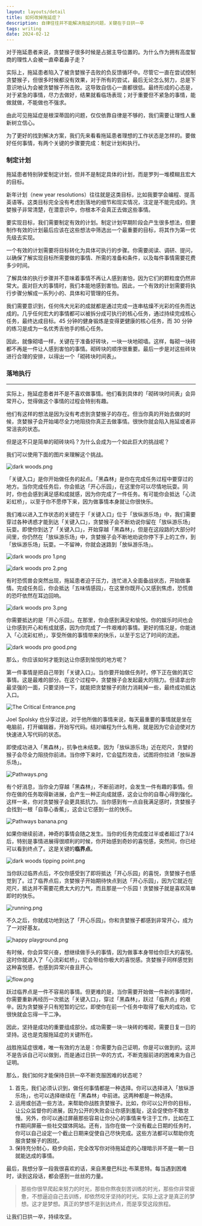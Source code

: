 ```yaml
---
layout: layouts/detail
title: 如何改掉拖延症？
description: 自律往往并不能解决拖延的问题，关键在于日拱一卒
tags: writing
date: 2024-02-12
---
```

对于拖延患者来说，贪婪猴子很多时候是占据主导位置的。为什么作为拥有高度智商的理性人会被一直牵着鼻子走？

实际上，拖延患者陷入了被贪婪猴子击败的负反馈循环中。尽管它一直在尝试控制贪婪猴子，但很多时候都没有效果，对于所有的尝试，最后无论怎么努力，总是下意识地认为会被贪婪猴子所击败。这导致自信心一直都很低。最终形成的心态是，对于紧急的事情，尽力去做好，结果就看临场表现；对于重要但不紧急的事情，能做就做，不能做也不强求。

由此可见拖延症是根深蒂固的问题，仅仅依靠自律是不够的，我们需要让理性人重新树立信心。

为了更好的找到解决方案，我们先来看看拖延患者理想的工作状态是怎样的。要做好任何事情，有两个关键的步骤要完成：制定计划和执行。

### 制定计划

拖延患者特别钟爱制定计划，但并不是制定具体的计划，而是罗列一堆模糊且宏大的目标。

新年计划（new year resolutions）往往就是这类目标，比如我要学会编程、提高英语等。这类目标完全没有考虑到落地的细节和现实情况，注定是不能完成的。贪婪猴子非常清楚，在潜意识中，你根本不会真正去做这些事情。

要实现目标，我们需要制定有效的计划。制定计划早期阶段会产生很多想法，但要制作有效的计划最后应该在这些想法中筛选出一个最重要的目标，将其作为第一优先级去实现。

一个有效的计划需要将目标转化为具体可执行的步骤。你需要阅读、调研、提问，以确保了解实现目标所需要做的事情、所需的准备和条件，以及每件事情需要花费多少时间。

了解具体的执行步骤并不意味着事情不再让人感到害怕，因为它们的颗粒度仍然非常大。面对巨大的事情时，我们本能地感到害怕。因此，一个有效的计划需要将执行步骤分解成一系列小的、具体和可管理的任务。

我们需要意识到，任何伟大光彩的成就都是通过完成一连串枯燥不光彩的任务而达成的。几乎任何宏大的事情都可以被拆分成可执行的核心任务，通过持续完成核心任务，最终达成目标。45 分钟的健身锻炼是变得更健康的核心任务，而 30 分钟的练习是成为一名优秀吉他手的核心任务。

因此，就像砌墙一样，关键在于准备好砖块，一块一块地砌墙。这样，每砌一块砖都不再是一件让人感到害怕的事情。砌砖块的顺序很重要。最后一步是对这些砖块进行合理的安排，以得出一个「砌砖块时间表」。

### 落地执行

---

实际上，拖延症患者并不是不喜欢做事情。他们看到具体的「砌砖块时间表」会异常开心，觉得做这个事情的过程会特别有趣。

他们有这样的想法是因为没有考虑到贪婪猴子的存在。但当你真的开始去做的时候，贪婪猴子会开始竭尽全力地阻挠你真正去做事情。很快你就会陷入拖延或者非常沮丧的状态。

但是这不只是简单的砌砖块吗？为什么会成为一个如此巨大的挑战呢？

我们可以使用下面的图片来理解这个挑战。

![dark woods.png](/static/img/dark-woods.png)

「关键入口」是你开始做任务的起点。「黑森林」是你在完成任务过程中要穿过的地方。当你完成任务后，你会抵达「开心乐园」，在这里你可以尽情地玩耍。同时，你也会感到满足感和成就感，因为你完成了一件任务。有可能你会抵达「心流彩虹桥」，以至于你不愿停下来，因为做事情本身就让你很快乐。

我们难以进入工作状态的关键在于「关键入口」位于「放纵游乐场」中，我们需要穿过各种诱惑才能到达「关键入口」，贪婪猴子会不断劝说你留在「放纵游乐场」玩耍。即使你到达了「关键入口」，开始穿越「黑森林」，但是在这段路的大部分时间里，你仍然在「放纵游乐场」中，贪婪猴子会不断地劝说你停下手上的工作，到「放纵游乐场」玩耍。一不留神，你就会迷路到「放纵游乐场」。

![dark woods pro 1.png](/static/img/dark-woods-pro-1.png)

![dark woods pro 2.png](/static/img/dark-woods-pro-2.png)

有时恐慌兽会突然出现，拖延患者迫于压力，连忙进入全面备战状态，开始做事情。完成任务后，你会抵达「五味情感园」，在这里你既开心又感到焦虑，恐慌兽的恐吓依然在耳边回响。

![dark woods pro 3.png](/static/img/dark-woods-pro-3.png)

你需要抵达的是「开心乐园」。在那里，你会感到满足和愉悦。你的娱乐时间也会让你感到开心和有成就感，因为你完成了一件艰难的事情。更好的情况是，你能进入「心流彩虹桥」，享受所做的事情带来的快乐，以至于忘记了时间的流逝。

![dark woods pro good.png](/static/img/dark-woods-pro-good.png)

那么，你应该如何才能到达让你感到愉悦的地方呢？

第一件事情是把自己带到「关键入口」。当你要开始做任务时，停下正在做的其它事情。这是最难的部分。在这个过程中，贪婪猴子会发起最大的阻力。但请拿出你最坚强的一面，只要坚持一下，就能把贪婪猴子的耐力消耗掉一些，最终成功抵达入口。

![The Critical Entrance.png](/static/img/The-Critical-Entrance.png)

Joel Spolsky 也分享过说，对于他所做的事情来说，每天最重要的事情就是坐在电脑前，打开编辑器，开始写代码。结对编程为什么有用，就是因为它会迫使对方快速进入写代码的状态。

即使成功进入「黑森林」，抗争也未结束。因为「放纵游乐场」近在咫尺，贪婪的猴子会尽全力阻挠你前进。当你停下来时，它会猛烈攻击，试图将你拉进「放纵游乐场」。

![Pathways.png](/static/img/Pathways.png)

有个好消息，当你全力穿越「黑森林」，不断前进时，会发生一件有趣的事情。但你在做的任务取得新进展，会产生一种正向成就感，这会让你的自尊心得到强化。这样一来，你对贪婪猴子会更具抵抗力。当你感到有一点自我满足感时，贪婪猴子会找到一根「自尊心香蕉」，这会让它感到一丝的快乐。

![Pathways banana.png](/static/img/Pathways-banana.png)

如果你继续前进，神奇的事情会随之发生。当你的任务完成度过半或者超过了3/4后，特别是事情进展得很顺利的时候，你开始感到奇妙的喜悦感，突然间，你已经可以看到终点了。这是关键的**临界点**。

![dark woods tipping point.png](/static/img/dark-woods-tipping-point.png)

当你跃过临界点后，不仅你感受到了即将抵达「开心乐园」的喜悦，贪婪猴子也感觉到了。过了临界点后，贪婪猴子开始期待快点到达「开心乐园」，因为它就近在咫尺，抵达并不需要花费太大的力气，而且那是一个乐园！贪婪猴子就是喜欢简单即时的快乐。

![running.png](/static/img/running.png)

不久之后，你就成功地到达了「开心乐园」。你和贪婪猴子都感到非常开心，成为了一对好基友。

![happy playground.png](/static/img/happy-playground.png)

有时候，你会异常兴奋，想继续做手头的事情，因为做事本身带给你巨大的喜悦。这时你就进入了「心流彩虹桥」，它会带给你极大的喜悦感。贪婪猴子同样感觉到这种喜悦感，也感到异常兴奋且开心。

![flow.png](/static/img/flow.png)

跃过临界点是一件不容易的事情。但更难的是，当你需要开始做一件新的事情时，你需要重新再经历一次抵达「关键入口」，穿过「黑森林」，跃过「临界点」的艰辛。因为贪婪猴子只有短暂的记忆，即使你在前一个任务中取得了极大的成功，它很快就会忘得一干二净。

因此，坚持是成功的重要组成部分。成功需要一块一块砖的堆砌，需要日复一日的坚持。这也是克服拖延症的关键所在。

战胜拖延症很难，唯一有效的方法是：你需要为自己证明，你是可以做到的。这并不是告诉自己可以做到，而是通过日拱一卒的方式，不断克服前进的困难来为自己证明。

那么，我们如何才能保持日拱一卒不断克服困难的状态呢？

1. 首先，我们必须认识到，做任何事情都是一种选择。你可以选择进入「放纵游乐场」，也可以选择继续在「黑森林」中前进。这两种都是一种选择。
2. 运用或创造一些方法，来帮助你战胜贪婪猴子。比如，你可以公开你的目标，让公众监督你的进展，因为公开的失败会让你感到羞耻，这会促使你不敢怠慢。另外，你可以通过屏蔽那些容易让你分心的事情来专注于工作，比如在工作期间屏蔽一些社交媒体网站。还有，当你在做一个没有截止日期的任务时，你可以自己设定一个截止日期来促使自己尽快完成。这些方法都可以帮助你克服贪婪猴子的困扰。
3. 保持充分耐心，稳步向前，完全改写你对待拖延症的心理暗示并不是一朝一日就能达成的事情。

最后，我想分享一段我很喜欢的话，来自黑曼巴科比·布莱恩特。每当遇到困难时，读到这段话，都会感到一丝丝的力量。

> 那些你很早爬起来努力的时光，那些你熬夜刻苦训练的时光，那些你非常疲惫，不想逼迫自己去训练，却依然咬牙坚持的时光。实际上这才是真正的梦想。这才是梦想。真正的梦想不是到达终点，而是享受这段旅程。
> 

让我们日拱一卒，持续攻坚。